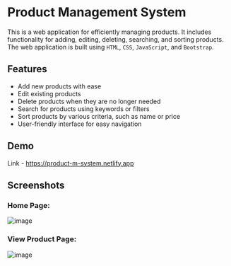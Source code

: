 # Product Management System

This is a web application for efficiently managing products. It includes functionality for adding, editing, deleting, searching, and sorting products. The web application is built using `HTML`, `CSS`, `JavaScript`, and `Bootstrap`.

## Features

- Add new products with ease
- Edit existing products
- Delete products when they are no longer needed
- Search for products using keywords or filters
- Sort products by various criteria, such as name or price
- User-friendly interface for easy navigation

## Demo

Link - https://product-m-system.netlify.app

## Screenshots

### Home Page:

![image](https://user-images.githubusercontent.com/125242584/229354947-238de7c5-da7b-4e57-9ab8-05b533e2960b.png)

### View Product Page:

![image](https://user-images.githubusercontent.com/125242584/229354958-d9f371aa-1400-455e-8562-173a5581ecb6.png)
